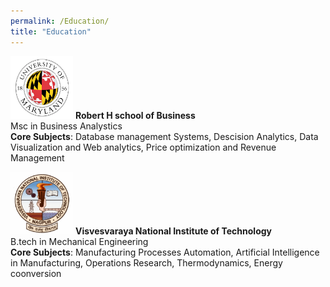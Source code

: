 ```yaml
---
permalink: /Education/
title: "Education"
---
```


<img src="/assets/images/UMD.png" alt="UMD logo" width="100" height="100">  **Robert H school of Business**  
  Msc in Business Analystics  
  **Core Subjects**: Database management Systems, Descision Analytics, Data Visualization and Web analytics, Price optimization and Revenue Management

<img src="/assets/images/VNIT.png" alt="UMD logo" width="100" height="100">  **Visvesvaraya National Institute of Technology**  
  B.tech in Mechanical Engineering  
  **Core Subjects**: Manufacturing Processes Automation, Artificial Intelligence in Manufacturing, Operations Research, Thermodynamics, Energy coonversion
